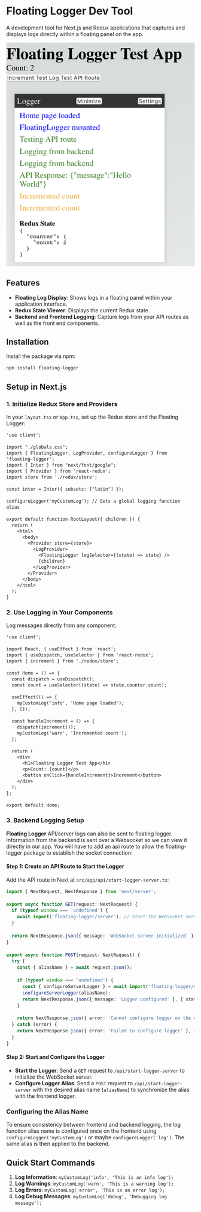 # Floating Logger Dev Tool

A development tool for Next.js and Redux applications that captures and displays logs directly within a floating panel on the app.

![screen1](readme_images/screen1.png "Screen1")

## Features

- **Floating Log Display**: Shows logs in a floating panel within your application interface.
- **Redux State Viewer**: Displays the current Redux state.
- **Backend and Frontend Logging**: Capture logs from your API routes as well as the front end components.

## Installation

Install the package via npm:

```bash
npm install floating-logger
```

## Setup in Next.js

### 1. Initialize Redux Store and Providers

In your `layout.tsx` or `App.tsx`, set up the Redux store and the Floating Logger:

```tsx
'use client';

import "./globals.css";
import { FloatingLogger, LogProvider, configureLogger } from 'floating-logger';
import { Inter } from "next/font/google";
import { Provider } from 'react-redux';
import store from './redux/store';

const inter = Inter({ subsets: ["latin"] });

configureLogger('myCustomLog'); // Sets a global logging function alias

export default function RootLayout({ children }) {
  return (
    <html>
      <body>
        <Provider store={store}>
          <LogProvider>
            <FloatingLogger logSelector={(state) => state} />
            {children}
          </LogProvider>
        </Provider>
      </body>
    </html>
  );
}
```

### 2. Use Logging in Your Components

Log messages directly from any component:

```tsx
'use client';

import React, { useEffect } from 'react';
import { useDispatch, useSelector } from 'react-redux';
import { increment } from './redux/store';

const Home = () => {
  const dispatch = useDispatch();
  const count = useSelector((state) => state.counter.count);

  useEffect(() => {
    myCustomLog('info', 'Home page loaded');
  }, []);

  const handleIncrement = () => {
    dispatch(increment());
    myCustomLog('warn', 'Incremented count');
  };

  return (
    <div>
      <h1>Floating Logger Test App</h1>
      <p>Count: {count}</p>
      <button onClick={handleIncrement}>Increment</button>
    </div>
  );
};

export default Home;
```

### 3. Backend Logging Setup

**Floating Logger** API/server logs can also be sent to floating logger. Information from the backend is sent over a Websocket so we can view it directly in our app. You will have to add an api route to allow the floating-logger package to establish the socket connection:

#### Step 1: Create an API Route to Start the Logger

Add the API route in Next at `src/app/api/start-logger-server.ts`:

```typescript
import { NextRequest, NextResponse } from 'next/server';

export async function GET(request: NextRequest) {
  if (typeof window === 'undefined') {
    await import('floating-logger/server'); // Start the WebSocket server
  }

  return NextResponse.json({ message: 'WebSocket server initialized' }, { status: 200 });
}

export async function POST(request: NextRequest) {
  try {
    const { aliasName } = await request.json();

    if (typeof window === 'undefined') {
      const { configureServerLogger } = await import('floating-logger/server');
      configureServerLogger(aliasName);
      return NextResponse.json({ message: 'Logger configured' }, { status: 200 });
    }

    return NextResponse.json({ error: 'Cannot configure logger on the client side' }, { status: 400 });
  } catch (error) {
    return NextResponse.json({ error: 'Failed to configure logger' }, { status: 500 });
  }
}
```

#### Step 2: Start and Configure the Logger

- **Start the Logger**: Send a `GET` request to `/api/start-logger-server` to initialize the WebSocket server.
- **Configure Logger Alias**: Send a `POST` request to `/api/start-logger-server` with the desired alias name (`aliasName`) to synchronize the alias with the frontend logger.

### Configuring the Alias Name

To ensure consistency between frontend and backend logging, the log function alias name is configured once on the frontend using `configureLogger('myCustomLog')` or maybe `configureLogger('log')`. The same alias is then applied to the backend.

## Quick Start Commands

1. **Log Information**: `myCustomLog('info', 'This is an info log');`
2. **Log Warnings**: `myCustomLog('warn', 'This is a warning log');`
3. **Log Errors**: `myCustomLog('error', 'This is an error log');`
4. **Log Debug Messages**: `myCustomLog('debug', 'Debugging log message');`
